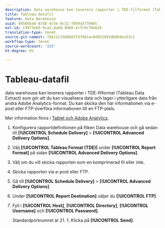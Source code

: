 ```yaml
---
description: data warehouse kan leverera rapporter i TDE-filformat (Tableau Data Extract) som gör att du kan visualisera data och lager i ytterligare data från andra Adobe Analytics-format. Du kan skicka den här informationen via e-post eller FTP-överföra informationen till en FTP-plats.
title: Tableau-datafil
feature: Data Warehouse
uuid: 84566ba8-87d8-4c5e-8c31-f659a577848c
exl-id: c9973eb6-9ca2-4a8d-94b0-4c7c9c70ab26
translation-type: tm+mt
source-git-commit: 78412c2588b07f47981ac0d953893db6b9e1d3c2
workflow-type: tm+mt
source-wordcount: '153'
ht-degree: 6%

---
```


# Tableau-datafil

data warehouse kan leverera rapporter i TDE-filformat (Tableau Data Extract) som gör att du kan visualisera data och lager i ytterligare data från andra Adobe Analytics-format. Du kan skicka den här informationen via e-post eller FTP-överföra informationen till en FTP-plats.

Mer information finns i [Tablet och Adobe Analytics](https://www.tableausoftware.com/about/blog/2014/3/tableau-and-adobe-analytics-digital-marketing-gets-even-more-awesome-29491).

1. Konfigurera rapportdefinitionen på fliken Data warehouse och gå sedan till **[!UICONTROL Schedule Delivery]** > **[!UICONTROL Advanced Delivery Options]**.
1. Välj **[!UICONTROL Tableau Format (TDE)]** under **[!UICONTROL Report Format]** på sidan **[!UICONTROL Advanced Delivery Options]**.
1. Välj om du vill skicka rapporten som en komprimerad fil eller inte.
1. Skicka rapporten via e-post eller FTP.

1. Gå till **[!UICONTROL Schedule Delivery]** > **[!UICONTROL Advanced Delivery Options]**.
1. Under **[!UICONTROL Report Destination]** väljer du **[!UICONTROL FTP]**.
1. Fyll i **[!UICONTROL Host]**, **[!UICONTROL Directory]**, **[!UICONTROL Username]** och **[!UICONTROL Password]**.

   Standardportnumret är 21. 1. Klicka på **[!UICONTROL Send]**.
